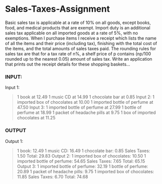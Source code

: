 # Sales-Taxes-Assignment

Basic sales tax is applicable at a rate of 10% on all goods, except books,
food, and medical products that are exempt. Import duty is an additional
sales tax
applicable on all imported goods at a rate of 5%, with no exemptions. When I
purchase items I receive a receipt which lists the name of all the items and
their price (including tax), finishing with the total cost of the items,
and the total amounts of sales taxes paid. The rounding rules for sales tax
are that for a tax rate of n%, a shelf price of p contains (np/100 rounded up
to the nearest 0.05) amount of sales tax.
Write an application that prints out the receipt details for these shopping
baskets...
### INPUT:
Input 1:
> 1 book at 12.49
> 1 music CD at 14.99
> 1 chocolate bar at 0.85
Input 2:
> 1 imported box of chocolates at 10.00
> 1 imported bottle of perfume at 47.50
Input 3:
> 1 imported bottle of perfume at 27.99
> 1 bottle of perfume at 18.99
> 1 packet of headache pills at 9.75
> 1 box of imported chocolates at 11.25
### OUTPUT
Output 1:
> 1 book: 12.49
> 1 music CD: 16.49
> 1 chocolate bar: 0.85
> Sales Taxes: 1.50
> Total: 29.83
Output 2:
> 1 imported box of chocolates: 10.50
> 1 imported bottle of perfume: 54.65
> Sales Taxes: 7.65
> Total: 65.15
Output 3:
> 1 imported bottle of perfume: 32.19
> 1 bottle of perfume: 20.89
> 1 packet of headache pills: 9.75
> 1 imported box of chocolates: 11.85
> Sales Taxes: 6.70
> Total: 74.68

